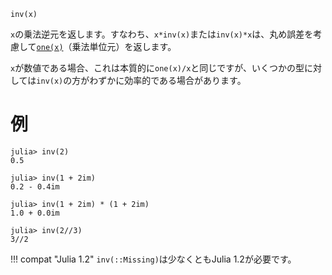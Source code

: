 ```
inv(x)
```

`x`の乗法逆元を返します。すなわち、`x*inv(x)`または`inv(x)*x`は、丸め誤差を考慮して[`one(x)`](@ref)（乗法単位元）を返します。

`x`が数値である場合、これは本質的に`one(x)/x`と同じですが、いくつかの型に対しては`inv(x)`の方がわずかに効率的である場合があります。

# 例

```jldoctest
julia> inv(2)
0.5

julia> inv(1 + 2im)
0.2 - 0.4im

julia> inv(1 + 2im) * (1 + 2im)
1.0 + 0.0im

julia> inv(2//3)
3//2
```

!!! compat "Julia 1.2"
    `inv(::Missing)`は少なくともJulia 1.2が必要です。

